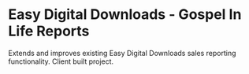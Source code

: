# Easy Digital Downloads - Gospel In Life Reports

Extends and improves existing Easy Digital Downloads sales reporting functionality. Client built project.
